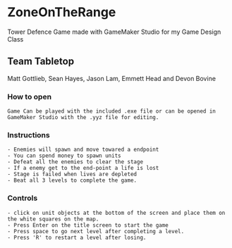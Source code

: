 # ZoneOnTheRange
Tower Defence Game made with GameMaker Studio for my Game Design Class

## Team Tabletop
Matt Gottlieb, Sean Hayes, Jason Lam, Emmett Head and Devon Bovine

### How to open
	Game Can be played with the included .exe file or can be opened in GameMaker Studio with the .yyz file for editing.

### Instructions
	- Enemies will spawn and move towared a endpoint
	- You can spend money to spawn units
	- Defeat all the enemies to clear the stage
	- If a enemy get to the end-point a life is lost
	- Stage is failed when lives are depleted
	- Beat all 3 levels to complete the game.
### Controls
	- click on unit objects at the bottom of the screen and place them on the white squares on the map.
	- Press Enter on the title screen to start the game
	- Press space to go next level after completing a level.
	- Press 'R' to restart a level after losing.
